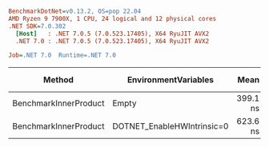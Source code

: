 ``` ini

BenchmarkDotNet=v0.13.2, OS=pop 22.04
AMD Ryzen 9 7900X, 1 CPU, 24 logical and 12 physical cores
.NET SDK=7.0.302
  [Host]   : .NET 7.0.5 (7.0.523.17405), X64 RyuJIT AVX2
  .NET 7.0 : .NET 7.0.5 (7.0.523.17405), X64 RyuJIT AVX2

Job=.NET 7.0  Runtime=.NET 7.0

```

| Method                | EnvironmentVariables       |     Mean |   Error |  StdDev | Ratio | RatioSD | Allocated | Alloc Ratio |
|-----------------------|----------------------------|---------:|--------:|--------:|------:|--------:|----------:|------------:|
| BenchmarkInnerProduct | Empty                      | 399.1 ns | 4.10 ns | 3.84 ns |  1.00 |    0.00 |         - |          NA |
| BenchmarkInnerProduct | DOTNET_EnableHWIntrinsic=0 | 623.6 ns | 4.66 ns | 4.36 ns |  1.56 |    0.02 |         - |          NA |
